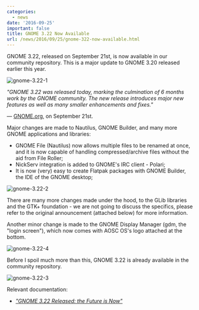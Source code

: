 ```yaml
---
categories:
  - news
date: '2016-09-25'
important: false
title: GNOME 3.22 Now Available
url: /news/2016/09/25/gnome-322-now-available.html
---
```



GNOME 3.22, released on September 21st, is now available in our community repository. This is a major update to GNOME 3.20 released earlier this year.

![gnome-3.22-1](/assets/i/news/gnome-3.22-1.png)

*"GNOME 3.22 was released today, marking the culmination of 6 months work by the GNOME community. The new release introduces major new features as well as many smaller enhancements and fixes."*

— [GNOME.org](https://gnome.org), on September 21st.

Major changes are made to Nautilus, GNOME Builder, and many more GNOME applications and libraries:

- GNOME File (Nautilus) now allows multiple files to be renamed at once, and it is now capable of handling compressed/archive files without the aid from File Roller;
- NickServ integration is added to GNOME's IRC client - Polari;
- It is now (very) easy to create Flatpak packages with GNOME Builder, the IDE of the GNOME desktop;

![gnome-3.22-2](/assets/i/news/gnome-3.22-2.png)

There are many more changes made under the hood, to the GLib libraries and the GTK+ foundation - we are not going to discuss the specifics, please refer to the original announcement (attached below) for more information.

Another minor change is made to the GNOME Display Manager (gdm, the "login screen"), which now comes with AOSC OS's logo attached at the bottom.

![gnome-3.22-4](/assets/i/news/gnome-3.22-4.jpg)

Before I spoil much more than this, GNOME 3.22 is already available in the community repository.

![gnome-3.22-3](/assets/i/news/gnome-3.22-3.png)

Relevant documentation:

- *["GNOME 3.22 Released: the Future is Now"](https://www.gnome.org/news/2016/09/gnome-3-22-released-the-future-is-now/)*